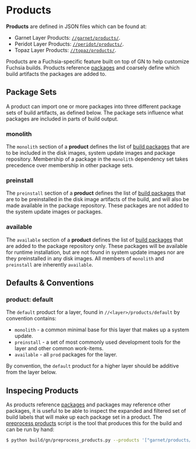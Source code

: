 # Products

**Products** are defined in JSON files which can be found at:

* Garnet Layer Products: [`//garnet/products/`][garnet-products-source].
* Peridot Layer Products: [`//peridot/products/`][peridot-products-source].
* Topaz Layer Products: [`//topaz/products/`][topaz-products-source].

Products are a Fuchsia-specific feature built on top of GN to help customize
Fuchsia builds. Products reference [packages](packages.md) and coarsely
define which build artifacts the packages are added to.

## Package Sets

A product can import one or more packages into three different package sets
of build artifacts, as defined below. The package sets influence what
packages are included in parts of build output.

### monolith

The `monolith` section of a **product** defines the list of [build
packages](packages.md) that are to be included in the disk images, system
update images and package repository. Membership of a package in the
`monolith` dependency set takes precedence over membership in other package
sets.

### preinstall

The `preinstall` section of a **product** defines the list of [build
packages](packages.md) that are to be preinstalled in the disk image
artifacts of the build, and will also be made available in the package
repository. These packages are not added to the system update images or
packages.

### available

The `available` section of a **product** defines the list of [build
packages](packages.md) that are added to the package repository only. These
packages will be available for runtime installation, but are not found in
system update images nor are they preinstalled in any disk images. All
members of `monolith` and `preinstall` are inherently `available`.

## Defaults & Conventions

### product: default

The `default` product for a layer, found in `//<layer>/products/default` by
convention contains:

* `monolith` - a common minimal base for this layer that makes up a system
  update.
* `preinstall` - a set of most commonly used development tools for the layer
  and other common work-items.
* `available` - all `prod` packages for the layer.

By convention, the `default` product for a higher layer should be additive
from the layer below.

## Inspecing Products

As products reference [packages](packages.md) and packages may reference
other packages, it is useful to be able to inspect the expanded and filtered
set of build labels that will make up each package set in a product. The
[preprocess products][preprocess-products-py] script is the tool that
produces this for the build and can be run by hand:

```bash
$ python build/gn/preprocess_products.py --products '["garnet/products/default"]'
```

[garnet-products-source]: https://fuchsia.googlesource.com/garnet/+/master/products/
[peridot-products-source]: https://fuchsia.googlesource.com/peridot/+/master/products/
[topaz-products-source]: https://fuchsia.googlesource.com/topaz/+/master/products/
[preprocess-products-py]: https://fuchsia.googlesource.com/build/+/master/gn/preprocess_products.py
